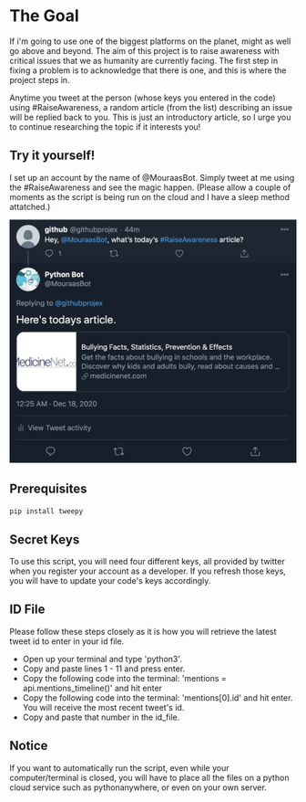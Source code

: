 # The Goal 
If i'm going to use one of the biggest platforms on the planet, might as well go above and beyond. The aim of this project is to raise awareness with critical issues that we as humanity are currently facing. The first step in fixing a problem is to acknowledge that there is one, and this is where the project steps in.

Anytime you tweet at the person (whose keys you entered in the code) using #RaiseAwareness, a random article (from the list) describing an issue will be replied back to you. This is just an introductory article, so I urge you to continue researching the topic if it interests you!

## Try it yourself!
I set up an account by the name of @MouraasBot. Simply tweet at me using the #RaiseAwareness and see the magic happen. (Please allow a couple of moments as the script is being run on the cloud and I have a sleep method attatched.) 

![](tweet.png)

## Prerequisites

` pip install tweepy `

## Secret Keys
To use this script, you will need four different keys, all provided by twitter when you register your account as a developer. If you refresh those keys, you will have to update your code's keys accordingly.  

## ID File
Please follow these steps closely as it is how you will retrieve the latest tweet id to enter in your id file. 

- Open up your terminal and type 'python3'. 
- Copy and paste lines 1 - 11 and press enter. 
- Copy the following code into the terminal: 'mentions = api.mentions_timeline()' and hit enter
- Copy the following code into the terminal: 'mentions[0].id' and hit enter. You will receive the most recent tweet's id. 
- Copy and paste that number in the id_file.

## Notice

If you want to automatically run the script, even while your computer/terminal is closed, you will have to place all the files on a python cloud service such as pythonanywhere, or even on your own server.
